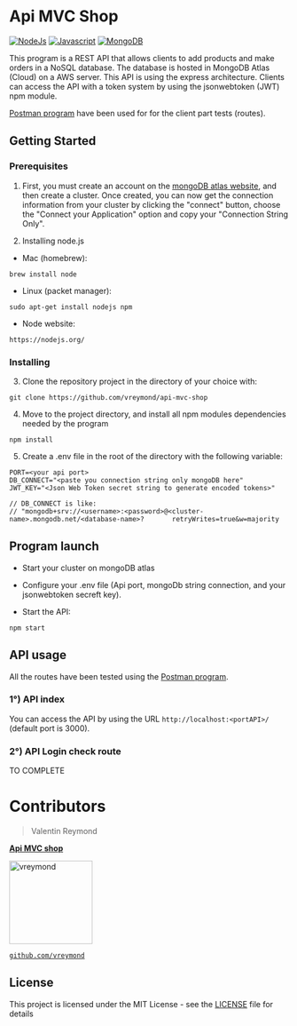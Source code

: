 
# Api MVC Shop

[![NodeJs](https://img.shields.io/badge/code-NodeJs-brightgreen.svg)](https://nodejs.org/en/)
[![Javascript](https://img.shields.io/badge/code-JavaScript-blue.svg)]()
[![MongoDB](https://img.shields.io/badge/db-MongoDB-red.svg)](https://www.mongodb.com/)

This program is a REST API that allows clients to add products and make orders in a NoSQL database. The database is hosted in MongoDB Atlas (Cloud) on a AWS server.
This API is using the express architecture.
Clients can access the API with a token system by using the jsonwebtoken (JWT) npm module. 

[Postman program](https://www.getpostman.com/) have been used for for the client part tests (routes). 


## Getting Started


### Prerequisites

1) First, you must create an account on the [mongoDB atlas website](https://www.mongodb.com/cloud/atlas), and then create a cluster. Once created, you can now get the connection information from your cluster by clicking the "connect" button, choose the "Connect your Application" option and copy your "Connection String Only".

2) Installing node.js

- Mac (homebrew): 
```
brew install node
```

- Linux (packet manager):
```
sudo apt-get install nodejs npm
```

- Node website:
```
https://nodejs.org/
```



### Installing

3) Clone the repository project in the directory of your choice with:

```
git clone https://github.com/vreymond/api-mvc-shop
```

4)  Move to the project directory, and install all npm modules dependencies needed by the program

```
npm install
```

5) Create a .env file in the root of the directory with the following variable:

```
PORT=<your api port>
DB_CONNECT="<paste you connection string only mongoDB here"
JWT_KEY="<Json Web Token secret string to generate encoded tokens>"

// DB_CONNECT is like: 
// "mongodb+srv://<username>:<password>@<cluster-name>.mongodb.net/<database-name>?       retryWrites=true&w=majority

```



## Program launch

- Start your cluster on mongoDB atlas
 
- Configure your .env file (Api port, mongoDb string connection, and your jsonwebtoken secreft key).

- Start the API:

```
npm start
```

## API usage

All the routes have been tested using the [Postman program](https://www.getpostman.com/).

### 1°) API index

You can access the API by using the URL ```http://localhost:<portAPI>/``` (default port is 3000).

### 2°) API Login check route

TO COMPLETE



# Contributors

> Valentin Reymond

<a href="https://github.com/vreymond/api-mvc-shop" target="_blank">**Api MVC shop**</a> 

[<img alt="vreymond" src="https://avatars2.githubusercontent.com/u/25683049?s=460&v=4" width="150">](https://github.com/vreymond) 

<a href="https://github.com/vreymond" target="_blank">`github.com/vreymond`</a>


## License

This project is licensed under the MIT License - see the [LICENSE](LICENSE) file for details


